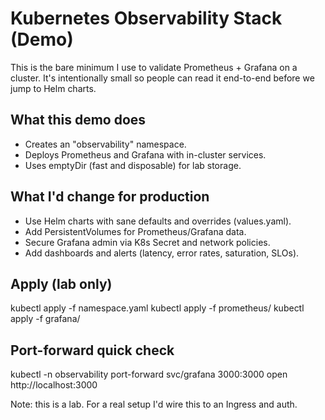 # Kubernetes Observability Stack (Demo)

This is the bare minimum I use to validate Prometheus + Grafana on a cluster.
It's intentionally small so people can read it end-to-end before we jump to Helm charts.

## What this demo does
- Creates an "observability" namespace.
- Deploys Prometheus and Grafana with in-cluster services.
- Uses emptyDir (fast and disposable) for lab storage.

## What I'd change for production
- Use Helm charts with sane defaults and overrides (values.yaml).
- Add PersistentVolumes for Prometheus/Grafana data.
- Secure Grafana admin via K8s Secret and network policies.
- Add dashboards and alerts (latency, error rates, saturation, SLOs).

## Apply (lab only)
kubectl apply -f namespace.yaml
kubectl apply -f prometheus/
kubectl apply -f grafana/

## Port-forward quick check
kubectl -n observability port-forward svc/grafana 3000:3000
open http://localhost:3000

Note: this is a lab. For a real setup I'd wire this to an Ingress and auth.
